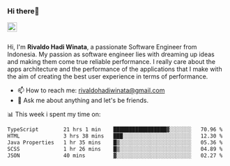 ### Hi there👋
<a href="https://www.linkedin.com/in/rivaldohadiwinata/">
  <img align="left" alt="Rivaldo's LinkedIN" width="22px" src="https://upload.wikimedia.org/wikipedia/commons/8/81/LinkedIn_icon.svg" />
</a>

<br/>
<br/>

Hi, I'm **Rivaldo Hadi Winata**, a passionate Software Engineer from Indonesia. 
My passion as software engineer lies with dreaming up ideas and making them come true reliable performance. 
I really care about the apps architecture and the performance of the applications that I make with the aim of creating the best user experience in terms of performance.

- 📫 How to reach me: [rivaldohadiwinata@gmail.com](mailto:rivaldohadiwinata@gmail.com)
- 💬 Ask me about anything and let's be friends.

📊 This week i spent my time on:


<!--START_SECTION:waka-->

```txt
TypeScript        21 hrs 1 min    █████████████████▓░░░░░░░   70.96 %
HTML              3 hrs 38 mins   ███░░░░░░░░░░░░░░░░░░░░░░   12.30 %
Java Properties   1 hr 35 mins    █▒░░░░░░░░░░░░░░░░░░░░░░░   05.36 %
SCSS              1 hr 26 mins    █▒░░░░░░░░░░░░░░░░░░░░░░░   04.89 %
JSON              40 mins         ▓░░░░░░░░░░░░░░░░░░░░░░░░   02.27 %
```

<!--END_SECTION:waka-->


<!--- 🔭 I’m currently working on Parnas FMS Project -->

<!--
**rivaldotjioe/rivaldotjioe** is a ✨ _special_ ✨ repository because its `README.md` (this file) appears on your GitHub profile.

Here are some ideas to get you started:

- 🔭 I’m currently working on ...
- 🌱 I’m currently learning ...
- 👯 I’m looking to collaborate on ...
- 🤔 I’m looking for help with ...
- 💬 Ask me about ...
- 📫 How to reach me: ...
- 😄 Pronouns: ...
- ⚡ Fun fact: ...
-->
